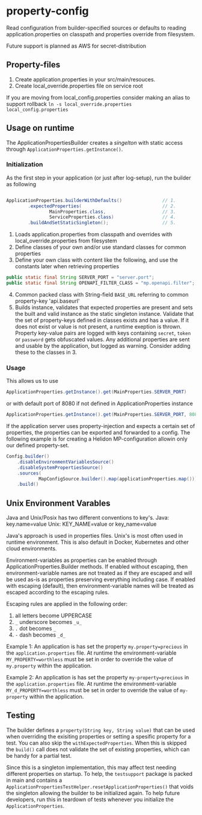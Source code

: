 # property-config
Read configuration from builder-specified sources or defaults to reading application.properties on classpath and properties override from filesystem.

Future support is planned as AWS for secret-distribution

## Property-files

1. Create application.properties in your src/main/resouces.
2. Create local_override.properties file on service root

If you are moving from local_config.properties consider making an alias to support rollback `ln -s local_override.properties local_config.properties`

## Usage on runtime

The ApplicationPropertiesBuilder creates a *singelton* with static access through `ApplicationProperties.getInstance()`.

### Initialization

As the first step in your application (or just after log-setup), run the builder as following

```java

ApplicationProperties.builderWithDefaults()               // 1.
        .expectedProperties(                              // 2. 
                MainProperties.class,                     // 3.
                ServiceProperties.class)                  // 4.  
        .buildAndSetStaticSingleton();                    // 5.

```

1. Loads application.properties from classpath and overrides with local_override.properties from filesystem
2. Define classes of your own and/or use standard classes for common properties
3. Define your own class with content like the following, and use the constants later when retrieving properties
   
```java 
public static final String SERVER_PORT = "server.port";
public static final String OPENAPI_FILTER_CLASS = "mp.openapi.filter";
```
4. Common packed class with String-field `BASE_URL` referring to common property-key 'api.baseurl'
5. Builds instance, validates that expected properties are present and sets the built and valid instance as the static singleton instance.
   Validate that the set of property-keys defined in classes exists and has a value. If it does not exist or value is not present, 
   a runtime exeption is thrown. Property key-value pairs are logged with keys containing `secret`, `token` or `password` gets obfuscated values. 
   Any additional properties are sent and usable by the application, but logged as warning. Consider adding these to the classes in 3.

### Usage

This allows us to use 
```java
ApplicationProperties.getInstance().get(MainProperties.SERVER_PORT)
```
or with default port of 8080 if not defined in ApplicationProperties instance
```java
ApplicationProperties.getInstance().get(MainProperties.SERVER_PORT, 8080)
```

If the application server uses property-injection and expects a certain set of properties, the properties can be exported and forwarded 
to a config. The following example is for creating a Helidon MP-configuration allowin only our defined property-set.

```java
Config.builder()
    .disableEnvironmentVariablesSource()
    .disableSystemPropertiesSource()
    .sources(
            MapConfigSource.builder().map(applicationProperties.map()))
    .build()
```

## Unix Environment Varables

Java and Unix/Posix has two different conventions to key's.
Java: key.name=value
Unix: KEY_NAME=value or key_name=value

Java's approach is used in properties files. 
Unix's is most often used in runtime environment. This is also default in Docker, Kubernetes and other cloud environments.

Environment-variables as properties can be enabled through ApplicationProperties.Builder methods. If enabled without
escaping, then environment-variable names are not treated as if they are escaped and will be used as-is as properties
preserving everything including case. If enabled with escaping (default), then environment-variable names will be 
treated as escaped according to the escaping rules.

Escaping rules are applied in the following order:
1. all letters become UPPERCASE
1. `_` underscore becomes `_u_`
1. `.` dot becomes `_`
1. `-` dash becomes `_d_`

Example 1: An application is has set the property `my.property=precious` in the `application.properties` file. At runtime
the environment-variable `MY_PROPERTY=worthless` must be set in order to override the value of `my.property` within the
application.

Example 2: An application is has set the property `my-property=precious` in the `application.properties` file. At runtime
the environment-variable `MY_d_PROPERTY=worthless` must be set in order to override the value of `my-property` within the
application.





## Testing 

The builder defines a `property(String key, String value)` that can be used when overriding the exisiting properties 
or setting a spesific property for a test. You can also skip the `withExpectedProperties`. When this is skipped the `build()` call does not
validate the set of existing properties, which can be handy for a partial test.  

Since this is a singleton implementation, this may affect test needing different properties on startup. To help, the `testsupport` package is
packed in main and contains a `ApplicationPropertiesTestHelper.resetApplicationProperties()` that voids the singleton allowing the builder to be 
initialized again. To help future developers, run this in teardown of tests whenever you initialize the `ApplicationProperties`. 
